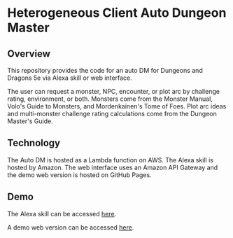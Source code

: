 # Heterogeneous Client Auto Dungeon Master

## Overview

This repository provides the code for an auto DM for Dungeons and Dragons 5e via Alexa skill or web interface.

The user can request a monster, NPC, encounter, or plot arc by challenge rating, environment, or both. Monsters come
from the Monster Manual, Volo's Guide to Monsters, and Mordenkainen's Tome of Foes. Plot arc ideas and multi-monster
challenge rating calculations come from the Dungeon Master's Guide.

## Technology

The Auto DM is hosted as a Lambda function on AWS. The Alexa skill is hosted by Amazon. The web interface uses an
Amazon API Gateway and the demo web version is hosted on GitHub Pages.

## Demo

The Alexa skill can be accessed [here](https://www.amazon.com/Jeremy-L-Thompson-Auto-Master/dp/B07QFVN96G/ref=sr_1_1?keywords=auto+game+master&qid=1555011836&s=digital-skills&sr=1-1-catcorr).

A demo web version can be accessed [here](https://jeremylt.github.io/autoDMWebsite/).
